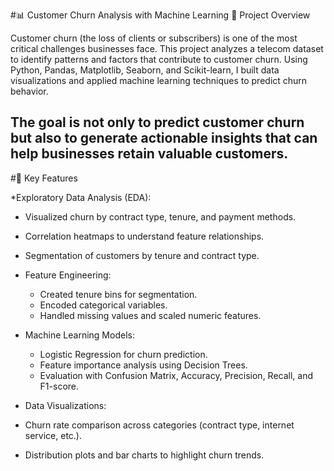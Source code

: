 #📊 Customer Churn Analysis with Machine Learning
📌 Project Overview

Customer churn (the loss of clients or subscribers) is one of the most critical challenges businesses face. This project analyzes a telecom dataset to identify patterns and factors that contribute to customer churn. Using Python, Pandas, Matplotlib, Seaborn, and Scikit-learn, I built data visualizations and applied machine learning techniques to predict churn behavior.

The goal is not only to predict customer churn but also to generate actionable insights that can help businesses retain valuable customers.
---

#🔑 Key Features

*Exploratory Data Analysis (EDA):
  * Visualized churn by contract type, tenure, and payment methods.
  * Correlation heatmaps to understand feature relationships.
  * Segmentation of customers by tenure and contract type.

* Feature Engineering:
  * Created tenure bins for segmentation.
  * Encoded categorical variables.
  * Handled missing values and scaled numeric features.

* Machine Learning Models:
  * Logistic Regression for churn prediction.
  * Feature importance analysis using Decision Trees.
  * Evaluation with Confusion Matrix, Accuracy, Precision, Recall, and F1-score.

* Data Visualizations:
 * Churn rate comparison across categories (contract type, internet service, etc.).
 * Distribution plots and bar charts to highlight churn trends.
